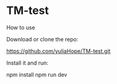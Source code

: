 # TM-test

How to use

Download or clone the repo:

https://github.com/yuliaHope/TM-test.git

Install it and run:

npm install
npm run dev